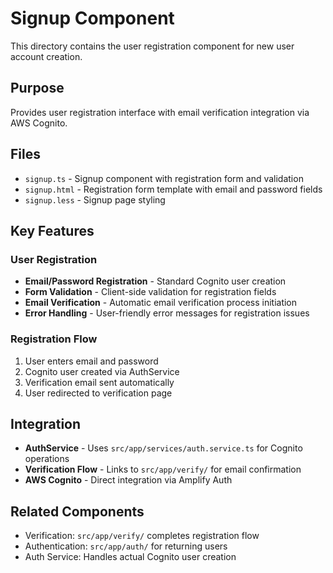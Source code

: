 # Signup Component

This directory contains the user registration component for new user account creation.

## Purpose
Provides user registration interface with email verification integration via AWS Cognito.

## Files
- `signup.ts` - Signup component with registration form and validation
- `signup.html` - Registration form template with email and password fields
- `signup.less` - Signup page styling

## Key Features

### User Registration
- **Email/Password Registration** - Standard Cognito user creation
- **Form Validation** - Client-side validation for registration fields
- **Email Verification** - Automatic email verification process initiation
- **Error Handling** - User-friendly error messages for registration issues

### Registration Flow
1. User enters email and password
2. Cognito user created via AuthService
3. Verification email sent automatically
4. User redirected to verification page

## Integration
- **AuthService** - Uses `src/app/services/auth.service.ts` for Cognito operations
- **Verification Flow** - Links to `src/app/verify/` for email confirmation
- **AWS Cognito** - Direct integration via Amplify Auth

## Related Components
- Verification: `src/app/verify/` completes registration flow
- Authentication: `src/app/auth/` for returning users
- Auth Service: Handles actual Cognito user creation